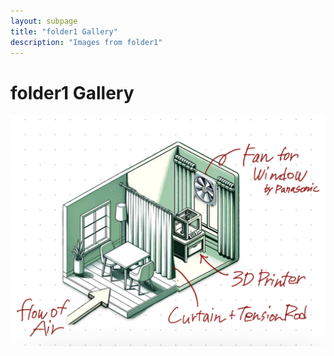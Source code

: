 ```yaml
---
layout: subpage
title: "folder1 Gallery"
description: "Images from folder1"
---
```


# folder1 Gallery
![IMG_2698](folder1/IMG_2698.jpeg)